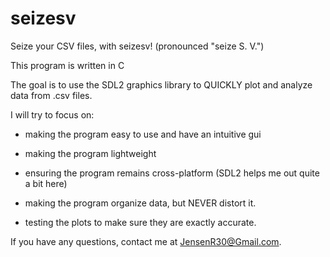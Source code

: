 seizesv
===========

Seize your CSV files, with seizesv! (pronounced "seize S. V.")

This program is written in C

The goal is to use the SDL2 graphics library to QUICKLY plot and analyze data from .csv files.

I will try to focus on:

- making the program easy to use and have an intuitive gui

- making the program lightweight

- ensuring the program remains cross-platform (SDL2 helps me out quite a bit here)

- making the program organize data, but NEVER distort it.

- testing the plots to make sure they are exactly accurate.



If you have any questions, contact me at JensenR30@Gmail.com.
